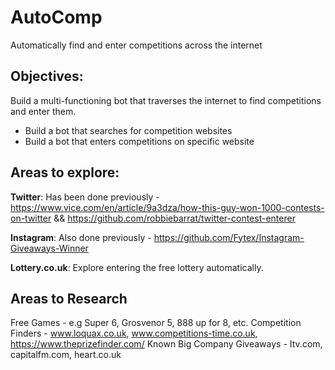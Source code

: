 # AutoComp
Automatically find and enter competitions across the internet

## Objectives:
Build a multi-functioning bot that traverses the internet to find competitions and enter them.
- Build a bot that searches for competition websites
- Build a bot that enters competitions on specific website

## Areas to explore:
<b>Twitter</b>: Has been done previously - https://www.vice.com/en/article/9a3dza/how-this-guy-won-1000-contests-on-twitter && https://github.com/robbiebarrat/twitter-contest-enterer <br>

<b>Instagram</b>: Also done previously - https://github.com/Fytex/Instagram-Giveaways-Winner <br>

<b>Lottery.co.uk</b>: Explore entering the free lottery automatically.

## Areas to Research
Free Games - e.g Super 6, Grosvenor 5, 888 up for 8, etc.
Competition Finders - www.loquax.co.uk, www.competitions-time.co.uk, https://www.theprizefinder.com/
Known Big Company Giveaways - Itv.com, capitalfm.com, heart.co.uk


